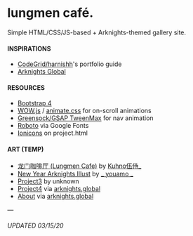 # lungmen café.

Simple HTML/CSS/JS-based + Arknights-themed gallery site.

#### INSPIRATIONS

- [CodeGrid/harnishh](https://www.youtube.com/c/codegrid)'s portfolio guide
- [Arknights Global](https://www.arknights.global "Arknights Global")

#### RESOURCES

- [Bootstrap 4](https://getbootstrap.com "Bootstrap 4")
- [WOW.js](https://wowjs.uk) / [animate.css](https://daneden.github.io/animate.css/) for on-scroll animations
- [Greensock/GSAP TweenMax](https://greensock.com/tweenmax/ "Greensock/GSAP") for nav animation
- [Roboto](https://fonts.google.com/specimen/Roboto) via Google Fonts
- [Ionicons](https://ionicons.com) on project.html

#### ART (TEMP)

- [龙门咖啡厅 (Lungmen Cafe)](https://www.pixiv.net/en/artworks/77027739) by [Kuhno伍侍_](https://www.pixiv.net/en/users/32321034)
- [New Year Arknights Illust](https://twitter.com/_youamo_/status/1216585009361899521) by [_ youamo _](https://twitter.com/_youamo_)
- [Project3](https://www.wallpapermaiden.com/wallpaper/19888/anime-girl-room-building-artwork-painting) by unknown
- [Project4](https://webusstatic.akamaized.net/ark_us_web/pc/img/gallery04.ce1b088c.jpg) via [arknights.global](https://www.arknights.global)
- [About](https://webusstatic.akamaized.net/ark_us_web/pc/img/gallery14.5c5bf760.jpg) via [arknights.global](https://www.arknights.global)

—

###### UPDATED 03/15/20
